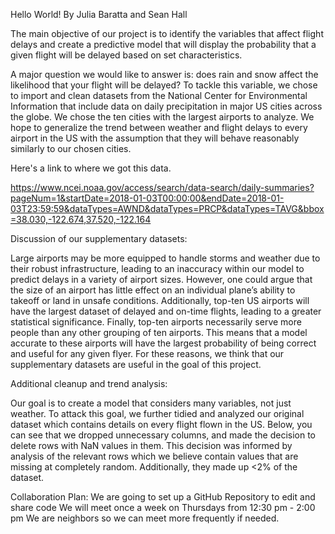 Hello World! By Julia Baratta and Sean Hall

The main objective of our project is to identify the variables that affect flight delays and create a predictive model that will display the probability that a given flight will be delayed based on set characteristics.

 

A major question we would like to answer is: does rain and snow affect the likelihood that your flight will be delayed? To tackle this variable, we chose to import and clean datasets from the National Center for Environmental Information that include data on daily precipitation in major US cities across the globe. We chose the ten cities with the largest airports to analyze. We hope to generalize the trend between weather and flight delays to every airport in the US with the assumption that they will behave reasonably similarly to our chosen cities.

 

Here's a link to where we got this data.

 

https://www.ncei.noaa.gov/access/search/data-search/daily-summaries?pageNum=1&startDate=2018-01-03T00:00:00&endDate=2018-01-03T23:59:59&dataTypes=AWND&dataTypes=PRCP&dataTypes=TAVG&bbox=38.030,-122.674,37.520,-122.164

 

Discussion of our supplementary datasets:

Large airports may be more equipped to handle storms and weather due to their robust infrastructure, leading to an inaccuracy within our model to predict delays in a variety of airport sizes. However, one could argue that the size of an airport has little effect on an individual plane’s ability to takeoff or land in unsafe conditions. Additionally, top-ten US airports will have the largest dataset of delayed and on-time flights, leading to a greater statistical significance. Finally, top-ten airports necessarily serve more people than any other grouping of ten airports. This means that a model accurate to these airports will have the largest probability of being correct and useful for any given flyer. For these reasons, we think that our supplementary datasets are useful in the goal of this project.

 

Additional cleanup and trend analysis:

Our goal is to create a model that considers many variables, not just weather. To attack this goal, we further tidied and analyzed our original dataset which contains details on every flight flown in the US. Below, you can see that we dropped unnecessary columns, and made the decision to delete rows with NaN values in them. This decision was informed by analysis of the relevant rows which we believe contain values that are missing at completely random. Additionally, they made up <2% of the dataset.

Collaboration Plan: 
We are going to set up a GitHub Repository to edit and share code
We will meet once a week on Thursdays from 12:30 pm - 2:00 pm 
We are neighbors so we can meet more frequently if needed. 



